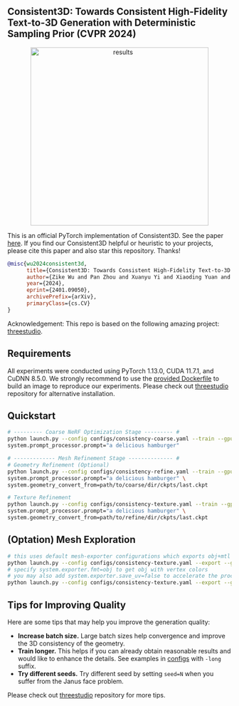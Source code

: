 ## Consistent3D: Towards Consistent High-Fidelity Text-to-3D Generation with Deterministic Sampling Prior (CVPR 2024)

<div  align="center">    
<img src="./load/assets.gif" alt="results" width="400">
</div>

This is an official PyTorch implementation of Consistent3D. See the paper [here](https://arxiv.org/abs/2401.09050). If you find our Consistent3D helpful or heuristic to your projects, please cite this paper and also star this repository. Thanks!

```bibtex
@misc{wu2024consistent3d,
      title={Consistent3D: Towards Consistent High-Fidelity Text-to-3D Generation with Deterministic Sampling Prior}, 
      author={Zike Wu and Pan Zhou and Xuanyu Yi and Xiaoding Yuan and Hanwang Zhang},
      year={2024},
      eprint={2401.09050},
      archivePrefix={arXiv},
      primaryClass={cs.CV}
}
```

Acknowledgement: This repo is based on the following amazing project: [threestudio](https://github.com/threestudio-project/threestudio).

## Requirements
All experiments were conducted using PyTorch 1.13.0, CUDA 11.7.1, and CuDNN 8.5.0. We strongly recommend to use the [provided Dockerfile](./docker/Dockerfile) to build an image to reproduce our experiments.
Please check out [threestudio](https://github.com/threestudio-project/threestudio) repository for alternative installation.

## Quickstart
```.bash
# --------- Coarse NeRF Optimization Stage --------- #
python launch.py --config configs/consistency-coarse.yaml --train --gpu 0 \
system.prompt_processor.prompt="a delicious hamburger"

# ------------- Mesh Refinement Stage -------------- #
# Geometry Refinement (Optional)
python launch.py --config configs/consistency-refine.yaml --train --gpu 0 \
system.prompt_processor.prompt="a delicious hamburger" \
system.geometry_convert_from=path/to/coarse/dir/ckpts/last.ckpt

# Texture Refinement
python launch.py --config configs/consistency-texture.yaml --train --gpu 0 \
system.prompt_processor.prompt="a delicious hamburger" \
system.geometry_convert_from=path/to/refine/dir/ckpts/last.ckpt


```

## (Optation) Mesh Exploration
```.bash
# this uses default mesh-exporter configurations which exports obj+mtl
python launch.py --config configs/consistency-texture.yaml --export --gpu 0 resume=path/to/refine/dir/ckpts/last.ckpt system.exporter_type=mesh-exporter
# specify system.exporter.fmt=obj to get obj with vertex colors
# you may also add system.exporter.save_uv=false to accelerate the process, suitable for a quick peek of the result
python launch.py --config configs/consistency-texture.yaml --export --gpu 0 resume=path/to/refine/dir/ckpts/last.ckpt system.exporter_type=mesh-exporter system.exporter.fmt=obj

```

## Tips for Improving Quality
Here are some tips that may help you improve the generation quality:
- **Increase batch size.** Large batch sizes help convergence and improve the 3D consistency of the geometry. 
- **Train longer.** This helps if you can already obtain reasonable results and would like to enhance the details. See examples in [configs](./configs) with `-long` suffix.
- **Try different seeds.** Try different seed by setting `seed=N` when you suffer from the Janus face problem. 




Please check out [threestudio](https://github.com/threestudio-project/threestudio) repository for more tips.
